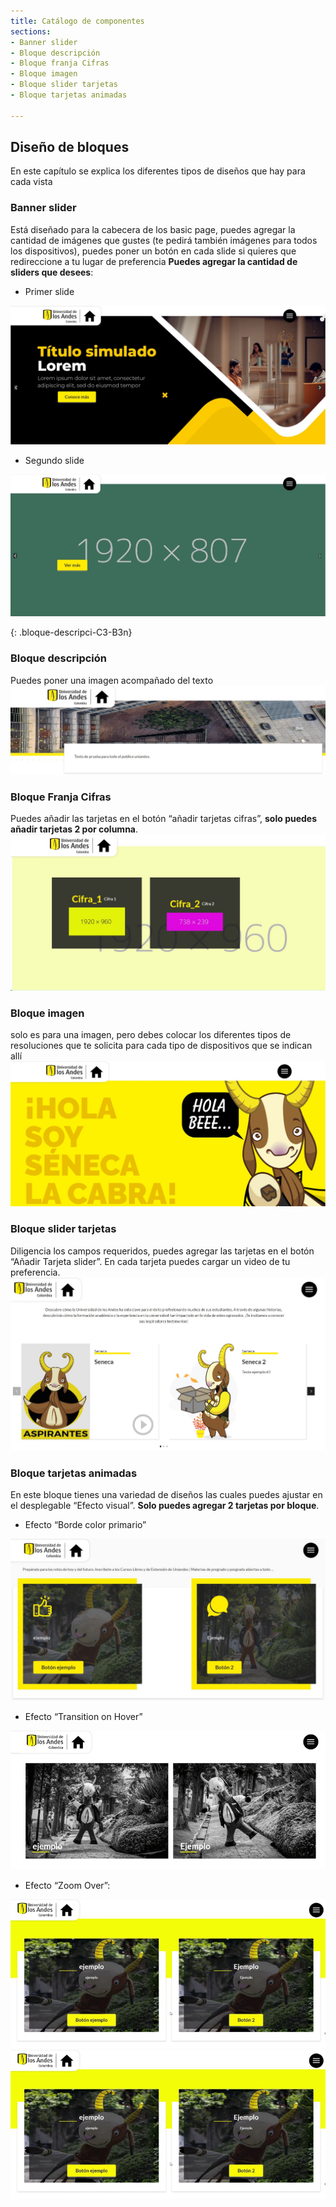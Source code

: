 ```yaml
---
title: Catálogo de componentes
sections:
- Banner slider
- Bloque descripción
- Bloque franja Cifras
- Bloque imagen
- Bloque slider tarjetas
- Bloque tarjetas animadas

---
```


## Diseño de bloques
En este capítulo se explica los diferentes tipos de diseños que hay para cada vista 


### **Banner slider**

Está diseñado para la cabecera de los basic page, puedes agregar la cantidad de imágenes que gustes (te pedirá también imágenes para todos los dispositivos), puedes poner un botón en cada slide si quieres que redireccione a tu lugar de preferencia **Puedes agregar la cantidad de sliders que desees**:
    
* Primer slide
<a href="assets/images/bloque_primer_slide.jpg" data-toggle="lightbox">
    <img class="img-responsive" src="assets/images/bloque_primer_slide.jpg" alt="Primer slider" />
</a>

* Segundo slide
<a href="assets/images/bloque_segundo_slide.jpg" data-toggle="lightbox">
    <img class="img-responsive" src="assets/images/bloque_segundo_slide.jpg" alt="Segundo slider" />
</a>

{: .bloque-descripci-C3-B3n}
### **Bloque descripción**

Puedes poner una imagen acompañado del texto
<a href="assets/images/bloque_descripcion.jpg" data-toggle="lightbox">
    <img class="img-responsive" src="assets/images/bloque_descripcion.jpg" alt="Bloque descripción" />
</a>

### **Bloque Franja Cifras**

Puedes añadir las tarjetas en el botón “añadir tarjetas cifras”, **solo puedes añadir tarjetas 2 por columna**.
<a href="assets/images/bloque_cifras.JPG" data-toggle="lightbox">
    <img class="img-responsive" src="assets/images/bloque_cifras.JPG" alt="Bloque descripción" />
</a>

### **Bloque imagen**

solo es para una imagen, pero debes colocar los diferentes tipos de resoluciones que te solicita para cada tipo de dispositivos que se indican allí
<a href="assets/images/bloque_imagen.jpg" data-toggle="lightbox">
    <img class="img-responsive" src="assets/images/bloque_imagen.jpg" alt="Bloque imagen" />
</a>

### **Bloque slider tarjetas**

Diligencia los campos requeridos, puedes agregar las tarjetas en el botón “Añadir Tarjeta slider”. En cada tarjeta puedes cargar un video de tu preferencia.
<a href="assets/images/bloque_tarjetas.jpg" data-toggle="lightbox">
    <img class="img-responsive" src="assets/images/bloque_tarjetas.jpg" alt="Bloque Slider tarjetas" />
</a>

### **Bloque tarjetas animadas**

En este bloque tienes una variedad de diseños las cuales puedes ajustar en el desplegable “Efecto visual”. **Solo puedes agregar 2 tarjetas por bloque**.

* Efecto “Borde color primario”
<a href="assets/images/bloque_animadas1.jpg" data-toggle="lightbox">
    <img class="img-responsive" src="assets/images/bloque_animadas1.jpg" alt="Bloque tarjetas animadas" />
</a>

* Efecto “Transition on Hover”
<a href="assets/images/bloque_animadas2.gif" data-toggle="lightbox">
    <img class="img-responsive" src="assets/images/bloque_animadas2.gif" alt="Bloque tarjetas animadas Hover" />
</a>

* Efecto “Zoom Over”: 
<a href="assets/images/bloque_animadas3.gif" data-toggle="lightbox">
    <img class="img-responsive" src="assets/images/bloque_animadas3.gif" alt="Bloque tarjetas animadas zoom" />
</a>

<a data-magnify="gallery" data-src=""  href="assets/images/bloque_animadas3.gif">
    <img class="img-responsive" src="assets/images/bloque_animadas3.gif" alt="Bloque tarjetas animadas zoom" />
</a>
